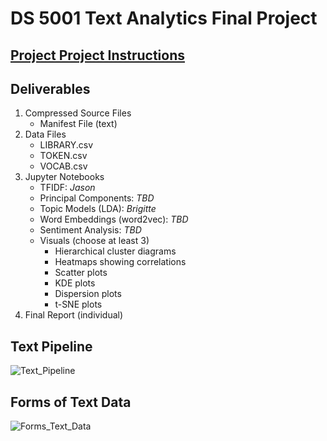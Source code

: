 # DS 5001 Text Analytics Final Project

## [Project Project Instructions](https://docs.google.com/document/d/1kAD7CuOwSKmhEsqa8rQ_NjRaOw2PDDwmqF4-Bac0Nxw/edit#heading=h.gjdgxs)

## Deliverables
1. Compressed Source Files
    - Manifest File (text)
2. Data Files
    - LIBRARY.csv
    - TOKEN.csv
    - VOCAB.csv
3. Jupyter Notebooks
    - TFIDF: *Jason*
    - Principal Components: *TBD*
    - Topic Models (LDA): *Brigitte*
    - Word Embeddings (word2vec): *TBD*
    - Sentiment Analysis: *TBD*
    - Visuals (choose at least 3)
       - Hierarchical cluster diagrams
       - Heatmaps showing correlations
       - Scatter plots
       - KDE plots
       - Dispersion plots
       - t-SNE plots
4. Final Report (individual)

## Text Pipeline
![Text_Pipeline](link-to-image)

## Forms of Text Data
![Forms_Text_Data](link-to-image)
